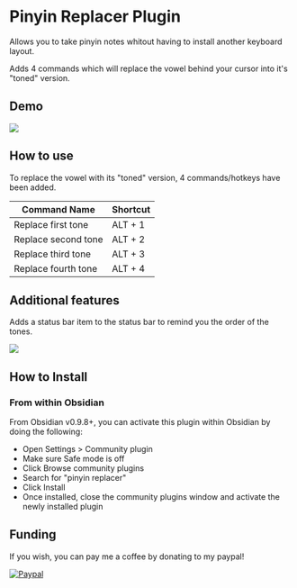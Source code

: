 # Pinyin Replacer Plugin

Allows you to take pinyin notes whitout having to install another keyboard layout.

Adds 4 commands which will replace the vowel behind your cursor into it's "toned" version.

## Demo

![](https://github.com/LarrySAL/pinyin-replacer/resources/show_replacement.gif)

## How to use

To replace the vowel with its "toned" version, 4 commands/hotkeys have been added.

| Command Name        | Shortcut |
| ------------------- | -------- |
| Replace first tone  | ALT + 1  |
| Replace second tone | ALT + 2  |
| Replace third tone  | ALT + 3  |
| Replace fourth tone | ALT + 4  |

## Additional features

Adds a status bar item to the status bar to remind you the order of the tones.

![](https://github.com/LarrySAL/pinyin-replacer/resources/Status_bar_item.PNG)

## How to Install
### From within Obsidian

From Obsidian v0.9.8+, you can activate this plugin within Obsidian by doing the following:

- Open Settings > Community plugin
- Make sure Safe mode is off
- Click Browse community plugins
- Search for "pinyin replacer"
- Click Install
- Once installed, close the community plugins window and activate the newly installed plugin

## Funding

If you wish, you can pay me a coffee by donating to my paypal!

[![Paypal](https://img.shields.io/badge/paypal-janLa69-yellow?style=social&logo=paypal)](https://www.paypal.com/paypalme/janLa69)

